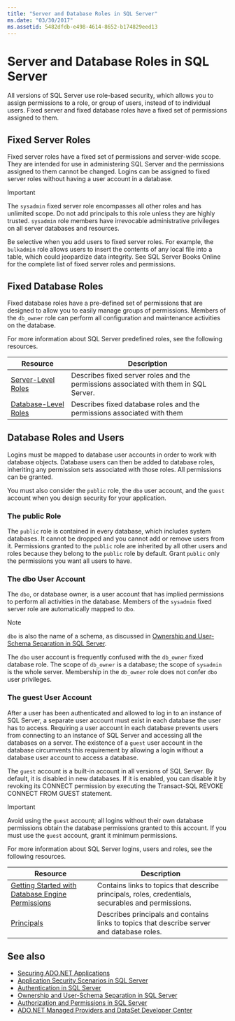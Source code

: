```yaml
---
title: "Server and Database Roles in SQL Server"
ms.date: "03/30/2017"
ms.assetid: 5482dfdb-e498-4614-8652-b174829eed13
---
```

# Server and Database Roles in SQL Server
All versions of SQL Server use role-based security, which allows you to assign permissions to a role, or group of users, instead of to individual users. Fixed server and fixed database roles have a fixed set of permissions assigned to them.  
  
## Fixed Server Roles  
 Fixed server roles have a fixed set of permissions and server-wide scope. They are intended for use in administering SQL Server and the permissions assigned to them cannot be changed. Logins can be assigned to fixed server roles without having a user account in a database.  
  
> [!IMPORTANT]
> The `sysadmin` fixed server role encompasses all other roles and has unlimited scope. Do not add principals to this role unless they are highly trusted. `sysadmin` role members have irrevocable administrative privileges on all server databases and resources.  
  
 Be selective when you add users to fixed server roles. For example, the `bulkadmin` role allows users to insert the contents of any local file into a table, which could jeopardize data integrity. See SQL Server Books Online for the complete list of fixed server roles and permissions.  
  
## Fixed Database Roles  
 Fixed database roles have a pre-defined set of permissions that are designed to allow you to easily manage groups of permissions. Members of the `db_owner` role can perform all configuration and maintenance activities on the database.  
  
 For more information about SQL Server predefined roles, see the following resources.  
  
|Resource|Description|  
|--------------|-----------------|  
|[Server-Level Roles](/sql/relational-databases/security/authentication-access/server-level-roles)|Describes fixed server roles and the permissions associated with them in SQL Server.|  
|[Database-Level Roles](/sql/relational-databases/security/authentication-access/database-level-roles)|Describes fixed database roles and the permissions associated with them|  
  
## Database Roles and Users  
 Logins must be mapped to database user accounts in order to work with database objects. Database users can then be added to database roles, inheriting any permission sets associated with those roles. All permissions can be granted.  
  
 You must also consider the `public` role, the `dbo` user account, and the `guest` account when you design security for your application.  
  
### The public Role  
 The `public` role is contained in every database, which includes system databases. It cannot be dropped and you cannot add or remove users from it. Permissions granted to the `public` role are inherited by all other users and roles because they belong to the `public` role by default. Grant `public` only the permissions you want all users to have.  
  
### The dbo User Account  
 The `dbo`, or database owner, is a user account that has implied permissions to perform all activities in the database. Members of the `sysadmin` fixed server role are automatically mapped to `dbo`.  
  
> [!NOTE]
> `dbo` is also the name of a schema, as discussed in [Ownership and User-Schema Separation in SQL Server](ownership-and-user-schema-separation-in-sql-server.md).  
  
 The `dbo` user account is frequently confused with the `db_owner` fixed database role. The scope of `db_owner` is a database; the scope of `sysadmin` is the whole server. Membership in the `db_owner` role does not confer `dbo` user privileges.  
  
### The guest User Account  
 After a user has been authenticated and allowed to log in to an instance of SQL Server, a separate user account must exist in each database the user has to access. Requiring a user account in each database prevents users from connecting to an instance of SQL Server and accessing all the databases on a server. The existence of a `guest` user account in the database circumvents this requirement by allowing a login without a database user account to access a database.  
  
 The `guest` account is a built-in account in all versions of SQL Server. By default, it is disabled in new databases. If it is enabled, you can disable it by revoking its CONNECT permission by executing the Transact-SQL REVOKE CONNECT FROM GUEST statement.  
  
> [!IMPORTANT]
> Avoid using the `guest` account; all logins without their own database permissions obtain the database permissions granted to this account. If you must use the `guest` account, grant it minimum permissions.  
  
 For more information about SQL Server logins, users and roles, see the following resources.  
  
|Resource|Description|  
|--------------|-----------------|  
|[Getting Started with Database Engine Permissions](/sql/relational-databases/security/authentication-access/getting-started-with-database-engine-permissions)|Contains links to topics that describe principals, roles, credentials, securables and permissions.|  
|[Principals](/sql/relational-databases/security/authentication-access/principals-database-engine)|Describes principals and contains links to topics that describe server and database roles.|  
  
## See also

- [Securing ADO.NET Applications](../securing-ado-net-applications.md)
- [Application Security Scenarios in SQL Server](application-security-scenarios-in-sql-server.md)
- [Authentication in SQL Server](authentication-in-sql-server.md)
- [Ownership and User-Schema Separation in SQL Server](ownership-and-user-schema-separation-in-sql-server.md)
- [Authorization and Permissions in SQL Server](authorization-and-permissions-in-sql-server.md)
- [ADO.NET Managed Providers and DataSet Developer Center](https://go.microsoft.com/fwlink/?LinkId=217917)
